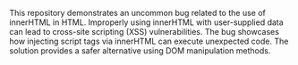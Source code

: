 This repository demonstrates an uncommon bug related to the use of innerHTML in HTML.  Improperly using innerHTML with user-supplied data can lead to cross-site scripting (XSS) vulnerabilities. The bug showcases how injecting script tags via innerHTML can execute unexpected code. The solution provides a safer alternative using DOM manipulation methods.